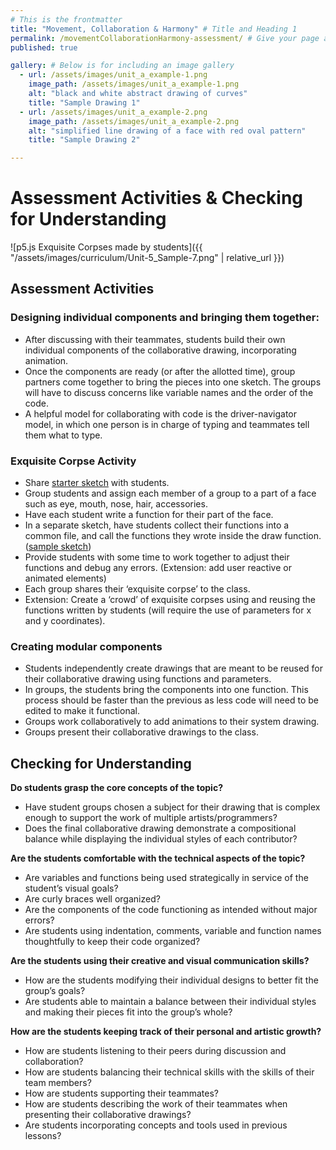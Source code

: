 ```yaml
---
# This is the frontmatter
title: "Movement, Collaboration & Harmony" # Title and Heading 1
permalink: /movementCollaborationHarmony-assessment/ # Give your page a permalink
published: true

gallery: # Below is for including an image gallery
  - url: /assets/images/unit_a_example-1.png
    image_path: /assets/images/unit_a_example-1.png
    alt: "black and white abstract drawing of curves"
    title: "Sample Drawing 1"
  - url: /assets/images/unit_a_example-2.png
    image_path: /assets/images/unit_a_example-2.png
    alt: "simplified line drawing of a face with red oval pattern"
    title: "Sample Drawing 2"

---
```

# Assessment Activities & Checking for Understanding
![p5.js Exquisite Corpses made by students]({{ "/assets/images/curriculum/Unit-5_Sample-7.png" | relative_url }})

## Assessment Activities

### Designing individual components and bringing them together:
* After discussing with their teammates, students build their own individual components of the collaborative drawing, incorporating animation. 
* Once the components are ready (or after the allotted time), group partners come together to bring the pieces into one sketch. The groups will have to discuss concerns like variable names and the order of the code.
* A helpful model for collaborating with code is the driver-navigator model, in which one person is in charge of typing and teammates tell them what to type.

### Exquisite Corpse Activity
* Share [starter sketch](https://editor.p5js.org/jyk/sketches/d6HszwGdF) with students. 
* Group students and assign each member of a group to a part of a face such as eye, mouth, nose, hair, accessories.
* Have each student write a function for their part of the face. 
* In a separate sketch, have students collect their functions into a common file, and call the functions they wrote inside the draw function. ([sample sketch](https://editor.p5js.org/jyk/sketches/WTzOHgeoy))
* Provide students with some time to work together to adjust their functions and debug any errors. (Extension: add user reactive or animated elements)
* Each group shares their ‘exquisite corpse’ to the class.
* Extension: Create a ‘crowd’ of exquisite corpses using and reusing the functions written by students (will require the use of parameters for x and y coordinates).

### Creating modular components
* Students independently create drawings that are meant to be reused for their collaborative drawing using functions and parameters.
* In groups, the students bring the components into one function. This process should be faster than the previous as less code will need to be edited to make it functional. 
* Groups work collaboratively to add animations to their system drawing. 
* Groups present their collaborative drawings to the class. 



## Checking for Understanding

**Do students grasp the core concepts of the topic?**
* Have student groups chosen a subject for their drawing that is complex enough to support the work of multiple artists/programmers?
* Does the final collaborative drawing demonstrate a compositional balance while displaying the individual styles of each contributor?


**Are the students comfortable with the technical aspects of the topic?**
* Are variables and functions being used strategically in service of the student’s visual goals?
* Are curly braces well organized?
* Are the components of the code functioning as intended without major errors?
* Are students using indentation, comments, variable and function names thoughtfully to keep their code organized?


**Are the students using their creative and visual communication skills?**
* How are the students modifying their individual designs to better fit the group’s goals?
* Are students able to maintain a balance between their individual styles and making their pieces fit into the group’s whole?


**How are the students keeping track of their personal and artistic growth?**
* How are students listening to their peers during discussion and collaboration?
* How are students balancing their technical skills with the skills of their team members?
* How are students supporting their teammates? 
* How are students describing the work of their teammates when presenting their collaborative drawings?
* Are students incorporating concepts and tools used in previous lessons?

